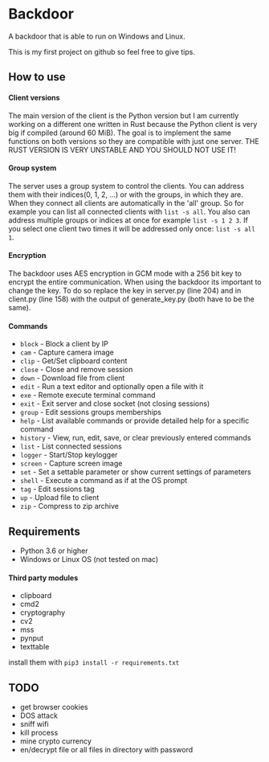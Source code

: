 # Backdoor
A backdoor that is able to run on Windows and Linux.

This is my first project on github so feel free to give tips.

## How to use
#### Client versions
The main version of the client is the Python version but I am currently working on a different one written in Rust
because the Python client is very big if compiled (around 60 MiB). The goal is to implement the same functions on both versions so they are compatible with just one server. THE RUST VERSION IS VERY UNSTABLE AND YOU SHOULD NOT USE IT!

#### Group system
The server uses a group system to control the clients. You can address them with their indices(0, 1, 2, ...) or with the
groups, in which they are. When they connect all clients are automatically in the 'all' group. So for example you can
list all connected clients with `list -s all`. You also can address multiple groups or indices at once for example
`list -s 1 2 3`. If you select one client two times it will be addressed only once: `list -s all 1`.

#### Encryption
The backdoor uses AES encryption in GCM mode with a 256 bit key to encrypt the entire communication.
When using the backdoor its important to change the key. To do so replace the key in server.py (line 204) and in
client.py (line 158) with the output of generate_key.py (both have to be the same).

#### Commands
- `block` - Block a client by IP
- `cam` - Capture camera image
- `clip` - Get/Set clipboard content
- `close` - Close and remove session
- `down` - Download file from client
- `edit` - Run a text editor and optionally open a file with it
- `exe` - Remote execute terminal command
- `exit` - Exit server and close socket (not closing sessions)
- `group` - Edit sessions groups memberships
- `help` - List available commands or provide detailed help for a specific command
- `history` - View, run, edit, save, or clear previously entered commands
- `list` - List connected sessions
- `logger` - Start/Stop keylogger
- `screen` - Capture screen image
- `set` - Set a settable parameter or show current settings of parameters
- `shell` - Execute a command as if at the OS prompt
- `tag` - Edit sessions tag
- `up` - Upload file to client
- `zip` - Compress to zip archive

## Requirements
- Python 3.6 or higher
- Windows or Linux OS (not tested on mac)

#### Third party modules
- clipboard
- cmd2
- cryptography
- cv2
- mss
- pynput
- texttable

install them with `pip3 install -r requirements.txt`

## TODO
- get browser cookies
- DOS attack
- sniff wifi
- kill process
- mine crypto currency
- en/decrypt file or all files in directory with password

